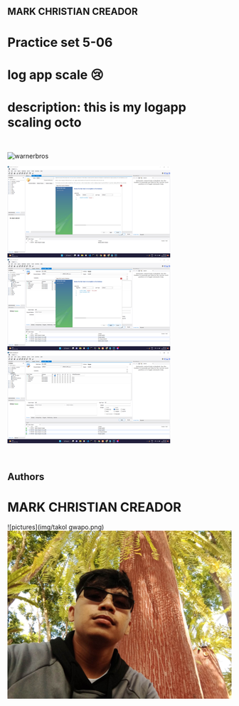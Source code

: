 ## MARK CHRISTIAN CREADOR
# Practice set 5-06
# log app scale :cry:
# description: this is my logapp scaling octo 
<br>

![warnerbros](https://media3.giphy.com/media/R6gvnAxj2ISzJdbA63/giphy.gif?cid=ecf05e47dd0a7fa4c80380c1554893949811c1d5ca2692a7&rid=giphy.gif)

![pictures](img/haha.png)
![pictures](img/hehe.png)
![pictures](img/huhu.png)

<br>

## Authors
# MARK CHRISTIAN CREADOR
![pictures](img/takol gwapo.png)
![pictures](img/taks.jpg)
